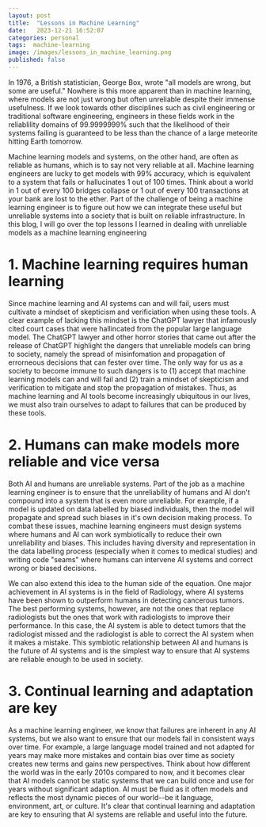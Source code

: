 ```yaml
---
layout: post
title:  "Lessons in Machine Learning"
date:   2023-12-21 16:52:07
categories: personal
tags:  machine-learning
image: /images/lessons_in_machine_learning.png
published: false
---
```

In 1976, a British statistician, George Box, wrote "all models are wrong, but some are useful." Nowhere is this more apparent than in machine learning, where models are not just wrong but often unreliable despite their immense usefulness. If we look towards other disciplines such as civil engineering or traditional software engineering, engineers in these fields work in the reliablility domains of 99.9999999% such that the likelihood of their systems failing is guaranteed to be less than the chance of a large meteorite hitting Earth tomorrow. 

Machine learning models and systems, on the other hand, are often as reliable as humans, which is to say not very reliable at all. Machine learning engineers are lucky to get models with 99% accuracy, which is equivalent to a system that fails or hallucinates 1 out of 100 times. Think about a world in 1 out of every 100 bridges collapse or 1 out of every 100 transactions at your bank are lost to the ether. Part of the challenge of being a machine learning engineer is to figure out how we can integrate these useful but unreliable systems into a society that is built on reliable infrastructure. In this blog, I will go over the top lessons I learned in dealing with unreliable models as a machine learning engineering

# 1. Machine learning requires human learning
Since machine learning and AI systems can and will fail, users must cultivate a mindset of skepticism and verificiation when using these tools. A clear example of lacking this mindset is the ChatGPT lawyer that infamously cited court cases that were hallincated from the popular large language model. The ChatGPT lawyer and other horror stories that came out after the release of ChatGPT highlight the dangers that unreliable models can bring to society, namely the spread of misinfomation and propagation of errorneous decisions that can fester over time. The only way for us as a society to become immune to such dangers is to (1) accept that machine learning models can and will fail and (2) train a mindset of skepticism and verification to mitigate and stop the propagation of mistakes. Thus, as machine learning and AI tools become increasingly ubiquitous in our lives, we must also train ourselves to adapt to failures that can be produced by these tools. 

# 2. Humans can make models more reliable and vice versa
Both AI and humans are unreliable systems. Part of the job as a machine learning engineer is to ensure that the unreliability of humans and AI don't compound into a system that is even more unreliable. For example, if a model is updated on data labelled by biased individuals, then the model will propagate and spread such biases in it's own decision making process. To combat these issues, machine learning engineers must design systems where humans and AI can work symbiotically to reduce their own unreliability and biases. This includes having diversity and representation in the data labelling process (especially when it comes to medical studies) and writing code "seams" where humans can intervene AI systems and correct wrong or biased decisions.
 
We can also extend this idea to the human side of the equation. One major achievement in AI systems is in the field of Radiology, where AI systems have been shown to outperform humans in detecting cancerous tumors. The best performing systems, however, are not the ones that replace radiologists but the ones that work with radiologists to improve their performance. In this case, the AI system is able to detect tumors that the radiologist missed and the radiologist is able to correct the AI system when it makes a mistake. This symbiotic relationship between AI and humans is the future of AI systems and is the simplest way to ensure that AI systems are reliable enough to be used in society.    

# 3. Continual learning and adaptation are key
As a machine learning engineer, we know that failures are inherent in any AI systems, but we also want to ensure that our models fail in consistent ways over time. For example, a large language model trained and not adapted for years may make more mistakes and contain bias over time as society creates new terms and gains new perspectives. Think about how different the world was in the early 2010s compared to now, and it becomes clear that AI models cannot be static systems that we can build once and use for years without significant adaption. AI must be fluid as it often models and reflects the most dynamic pieces of our world--be it language, environment, art, or culture. It's clear that continual learning and adaptation are key to ensuring that AI systems are reliable and useful into the future.       